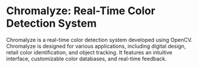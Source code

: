 # Chromalyze: Real-Time Color Detection System
Chromalyze is a real-time color detection system developed using OpenCV.  Chromalyze is designed for various applications, including digital design, retail color identification, and object tracking. It features an intuitive interface, customizable color databases, and real-time feedback.
